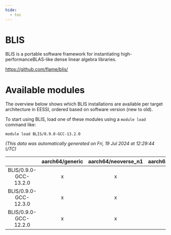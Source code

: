 ```yaml
---
hide:
  - toc
---
```


BLIS
====


BLIS is a portable software framework for instantiating high-performanceBLAS-like dense linear algebra libraries.

https://github.com/flame/blis/
# Available modules


The overview below shows which BLIS installations are available per target architecture in EESSI, ordered based on software version (new to old).

To start using BLIS, load one of these modules using a `module load` command like:

```shell
module load BLIS/0.9.0-GCC-13.2.0
```

*(This data was automatically generated on Fri, 19 Jul 2024 at 12:29:44 UTC)*  

| |aarch64/generic|aarch64/neoverse_n1|aarch64/neoverse_v1|x86_64/generic|x86_64/amd/zen2|x86_64/amd/zen3|x86_64/intel/haswell|x86_64/intel/skylake_avx512|
| :---: | :---: | :---: | :---: | :---: | :---: | :---: | :---: | :---: |
|BLIS/0.9.0-GCC-13.2.0|x|x|x|x|x|x|x|x|
|BLIS/0.9.0-GCC-12.3.0|x|x|x|x|x|x|x|x|
|BLIS/0.9.0-GCC-12.2.0|x|x|x|x|x|x|x|x|
